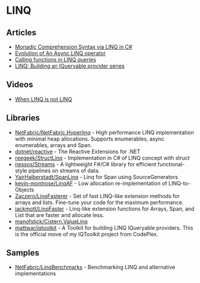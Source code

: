 # LINQ

## Articles
- [Monadic Comprehension Syntax via LINQ in C#](https://tyrrrz.me/blog/monadic-comprehension-via-linq)
- [Evolution of An Async LINQ operator](http://blog.i3arnon.com/2021/07/12/async-linq-operator/)
- [Calling functions in LINQ queries](http://tomasp.net/blog/linq-expand.aspx/)
- [LINQ: Building an IQueryable provider series](https://docs.microsoft.com/en-us/archive/blogs/mattwar/linq-building-an-iqueryable-provider-series)
## Videos
- [When LINQ is not LINQ](https://www.youtube.com/watch?v=t2NA1hHT1JE)

## Libraries
- [NetFabric/NetFabric.Hyperlinq](https://github.com/NetFabric/NetFabric.Hyperlinq) - High performance LINQ implementation with minimal heap allocations. Supports enumerables, async enumerables, arrays and Span<T>.
- [dotnet/reactive](https://github.com/dotnet/reactive) - The Reactive Extensions for .NET
- [reegeek/StructLinq](https://github.com/reegeek/StructLinq) - Implementation in C# of LINQ concept with struct
- [nessos/Streams](https://github.com/nessos/Streams) - A lightweight F#/C# library for efficient functional-style pipelines on streams of data.
- [YairHalberstadt/SpanLinq](https://github.com/YairHalberstadt/SpanLinq) - Linq for Span<T> using SourceGenerators
- [kevin-montrose/LinqAF](https://github.com/kevin-montrose/LinqAF) - Low allocation re-implementation of LINQ-to-Objects
- [Zaczero/LinqFasterer](https://github.com/Zaczero/LinqFasterer) - Set of fast LINQ-like extension methods for arrays and lists. Fine-tune your code for the maximum performance.
- [jackmott/LinqFaster](https://github.com/jackmott/LinqFaster) - Linq-like extension functions for Arrays, Span<T>, and List<T> that are faster and allocate less.
- [manofstick/Cistern.ValueLinq](https://github.com/manofstick/Cistern.ValueLinq)
- [mattwar/iqtoolkit](https://github.com/mattwar/iqtoolkit) - A Toolkit for building LINQ IQueryable providers. This is the official move of my IQToolkit project from CodePlex.
## Samples
- [NetFabric/LinqBenchmarks](https://github.com/NetFabric/LinqBenchmarks) - Benchmarking LINQ and alternative implementations